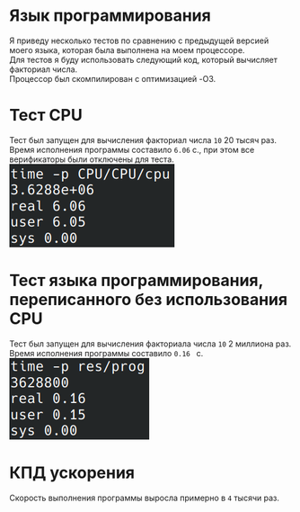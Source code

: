 # Язык программирования
Я приведу несколько тестов по сравнению с предыдущей версией моего языка, которая была выполнена на моем процессоре.  
Для тестов я буду использовать следующий код, который вычисляет факториал числа.  
Процессор был скомпилирован с оптимизацией -O3.  
# Тест CPU
Тест был запущен для вычисления факториал числа `10` 20 тысяч раз. Время исполнения программы составило `6.06` с., при этом все верификаторы были отключены для теста.
![](https://github.com/vihlancevk/MyProgrammingLanguage/blob/main/res/time.png)
# Тест языка программирования, переписанного без использования CPU
Тест был запущен для вычисления факториала числа `10` 2 миллиона раз. Время исполнения программы составило `0.16 ` с.
![](https://github.com/vihlancevk/MyProgrammingLanguage.2/blob/main/res/time.png)
# КПД ускорения
Скорость выполнения программы выросла примерно в `4` тысячи раз.
